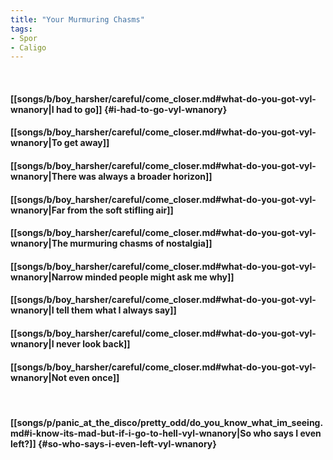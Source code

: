 ```yaml
---
title: "Your Murmuring Chasms"
tags:
- Spor
- Caligo
---
```

&nbsp;
#### [[songs/b/boy_harsher/careful/come_closer.md#what-do-you-got-vyl-wnanory|I had to go]] {#i-had-to-go-vyl-wnanory}
#### [[songs/b/boy_harsher/careful/come_closer.md#what-do-you-got-vyl-wnanory|To get away]]
#### [[songs/b/boy_harsher/careful/come_closer.md#what-do-you-got-vyl-wnanory|There was always a broader horizon]]
#### [[songs/b/boy_harsher/careful/come_closer.md#what-do-you-got-vyl-wnanory|Far from the soft stifling air]]
#### [[songs/b/boy_harsher/careful/come_closer.md#what-do-you-got-vyl-wnanory|The murmuring chasms of nostalgia]]
#### [[songs/b/boy_harsher/careful/come_closer.md#what-do-you-got-vyl-wnanory|Narrow minded people might ask me why]]
#### [[songs/b/boy_harsher/careful/come_closer.md#what-do-you-got-vyl-wnanory|I tell them what I always say]]
#### [[songs/b/boy_harsher/careful/come_closer.md#what-do-you-got-vyl-wnanory|I never look back]]
#### [[songs/b/boy_harsher/careful/come_closer.md#what-do-you-got-vyl-wnanory|Not even once]]
&nbsp;
#### [[songs/p/panic_at_the_disco/pretty_odd/do_you_know_what_im_seeing.md#i-know-its-mad-but-if-i-go-to-hell-vyl-wnanory|So who says I even left?]] {#so-who-says-i-even-left-vyl-wnanory}
